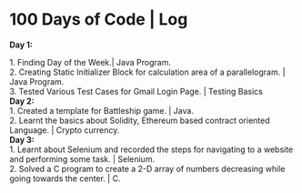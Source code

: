 <h1> <b> 100 Days of Code | Log </b> </h1>

<b>Day 1:</b>
   <div>
    1. Finding Day of the Week.| Java Program. <br>
    2. Creating Static Initializer Block for calculation area of a parallelogram. | Java Program.<br>
    3. Tested Various Test Cases for Gmail Login Page. | Testing Basics
  </div>
<b>Day 2:</b>
   <div>
    1. Created a template for Battleship game. | Java. <br>
    2. Learnt the basics about Solidity, Ethereum based contract oriented Language. | Crypto currency.
   </div>
<b>Day 3:</b>
   <div>
    1. Learnt about Selenium and recorded the steps for navigating to a website and performing some task. | Selenium.<br>
    2. Solved a C program to create a 2-D array of numbers decreasing while going towards the center. | C.
   </div>
